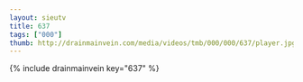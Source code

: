 ```yaml
--- 
layout: sieutv
title: 637
tags: ["000"]
thumb: http://drainmainvein.com/media/videos/tmb/000/000/637/player.jpg
---
```

{% include drainmainvein key="637" %} 
